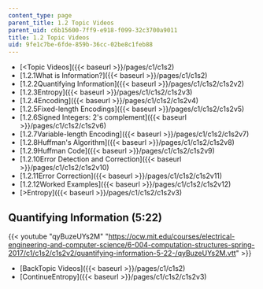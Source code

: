 ```yaml
---
content_type: page
parent_title: 1.2 Topic Videos
parent_uid: c6b15600-7ff9-e918-f099-32c3700a9011
title: 1.2 Topic Videos
uid: 9fe1c7be-6fde-859b-36cc-02be8c1feb88
---
```


*   [<Topic Videos]({{< baseurl >}}/pages/c1/c1s2)
*   [1.2.1What is Information?]({{< baseurl >}}/pages/c1/c1s2)
*   [1.2.2Quantifying Information]({{< baseurl >}}/pages/c1/c1s2/c1s2v2)
*   [1.2.3Entropy]({{< baseurl >}}/pages/c1/c1s2/c1s2v3)
*   [1.2.4Encoding]({{< baseurl >}}/pages/c1/c1s2/c1s2v4)
*   [1.2.5Fixed-length Encodings]({{< baseurl >}}/pages/c1/c1s2/c1s2v5)
*   [1.2.6Signed Integers: 2's complement]({{< baseurl >}}/pages/c1/c1s2/c1s2v6)
*   [1.2.7Variable-length Encoding]({{< baseurl >}}/pages/c1/c1s2/c1s2v7)
*   [1.2.8Huffman's Algorithm]({{< baseurl >}}/pages/c1/c1s2/c1s2v8)
*   [1.2.9Huffman Code]({{< baseurl >}}/pages/c1/c1s2/c1s2v9)
*   [1.2.10Error Detection and Correction]({{< baseurl >}}/pages/c1/c1s2/c1s2v10)
*   [1.2.11Error Correction]({{< baseurl >}}/pages/c1/c1s2/c1s2v11)
*   [1.2.12Worked Examples]({{< baseurl >}}/pages/c1/c1s2/c1s2v12)
*   [\>Entropy]({{< baseurl >}}/pages/c1/c1s2/c1s2v3)

Quantifying Information (5:22)
------------------------------

{{< youtube "qyBuzeUYs2M" "https://ocw.mit.edu/courses/electrical-engineering-and-computer-science/6-004-computation-structures-spring-2017/c1/c1s2/c1s2v2/quantifying-information-5-22-/qyBuzeUYs2M.vtt" >}}

*   [BackTopic Videos]({{< baseurl >}}/pages/c1/c1s2)
*   [ContinueEntropy]({{< baseurl >}}/pages/c1/c1s2/c1s2v3)